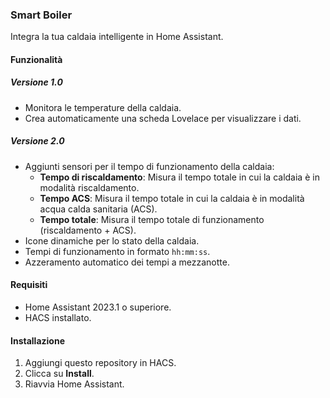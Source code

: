 ### Smart Boiler

Integra la tua caldaia intelligente in Home Assistant.

#### Funzionalità

##### Versione 1.0
- Monitora le temperature della caldaia.
- Crea automaticamente una scheda Lovelace per visualizzare i dati.

##### Versione 2.0
- Aggiunti sensori per il tempo di funzionamento della caldaia:
  - **Tempo di riscaldamento**: Misura il tempo totale in cui la caldaia è in modalità riscaldamento.
  - **Tempo ACS**: Misura il tempo totale in cui la caldaia è in modalità acqua calda sanitaria (ACS).
  - **Tempo totale**: Misura il tempo totale di funzionamento (riscaldamento + ACS).
- Icone dinamiche per lo stato della caldaia.
- Tempi di funzionamento in formato `hh:mm:ss`.
- Azzeramento automatico dei tempi a mezzanotte.

#### Requisiti
- Home Assistant 2023.1 o superiore.
- HACS installato.

#### Installazione
1. Aggiungi questo repository in HACS.
2. Clicca su **Install**.
3. Riavvia Home Assistant.

